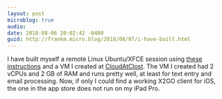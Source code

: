 ```yaml
---
layout: post
microblog: true
audio: 
date: 2018-08-06 20:02:42 -0400
guid: http://frankm.micro.blog/2018/08/07/i-have-built.html
---
```

I have built myself a remote Linux Ubuntu/XFCE session using [these instructions](https://cepa.io/2018/08/05/building-an-ultimate-remote-linux-workstation/) and a VM I created at [CloudAtClost](https://www.cloudatcost.com). The VM I created had 2 vCPUs and 2 GB of RAM and runs pretty well, at least for text entry and email processing. Now, if only I could find a working X2GO client for iOS, the one in the app store does not run on my iPad Pro.
